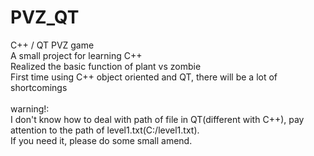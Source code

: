 # PVZ_QT
C++ / QT     PVZ game\
A small project for learning C++\
Realized the basic function of plant vs zombie\
First time using C++ object oriented and QT, there will be a lot of shortcomings\
\
warning!:\
  I don't know how to deal with path of file in QT(different with C++), pay attention to the path of level1.txt(C:/level1.txt).\
  If you need it, please do some small amend.
